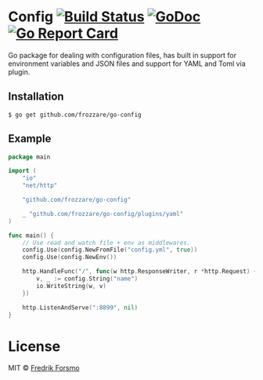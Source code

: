 # Config [![Build Status](https://travis-ci.org/frozzare/go-config.svg?branch=master)](https://travis-ci.org/frozzare/go-config) [![GoDoc](https://godoc.org/github.com/frozzare/go-config?status.svg)](https://godoc.org/github.com/frozzare/go-config) [![Go Report Card](https://goreportcard.com/badge/github.com/frozzare/go-config)](https://goreportcard.com/report/github.com/frozzare/go-config)

Go package for dealing with configuration files, has built in support for environment variables and JSON files and support for YAML and Toml via plugin.

## Installation

```
$ go get github.com/frozzare/go-config
```

## Example

```go
package main

import (
	"io"
	"net/http"

	"github.com/frozzare/go-config"

	_ "github.com/frozzare/go-config/plugins/yaml"
)

func main() {
	// Use read and watch file + env as middlewares.
	config.Use(config.NewFromFile("config.yml", true))
	config.Use(config.NewEnv())

	http.HandleFunc("/", func(w http.ResponseWriter, r *http.Request) {
		v, _ := config.String("name")
		io.WriteString(w, v)
	})

	http.ListenAndServe(":8899", nil)
}

```

# License

MIT © [Fredrik Forsmo](https://github.com/frozzare)
